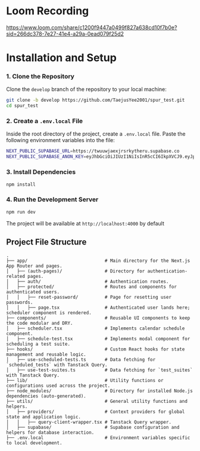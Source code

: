 # Loom Recording
https://www.loom.com/share/c1200f9447a0499f827a638cd10f7b0e?sid=266dc378-7e27-41e4-a29a-0ead079f25d2

# Installation and Setup
### 1. Clone the Repository
Clone the `develop` branch of the repository to your local machine:
```bash
git clone -b develop https://github.com/TaejusYee2001/spur_test.git
cd spur_test
```
### 2. Create a `.env.local` File
Inside the root directory of the project, create a `.env.local` file. Paste the following environment variables into the file: 
```bash
NEXT_PUBLIC_SUPABASE_URL=https://twuuwjaexjrsrkytheru.supabase.co
NEXT_PUBLIC_SUPABASE_ANON_KEY=eyJhbGciOiJIUzI1NiIsInR5cCI6IkpXVCJ9.eyJpc3MiOiJzdXBhYmFzZSIsInJlZiI6InR3dXV3amFleGpyc3JreXRoZXJ1Iiwicm9sZSI6ImFub24iLCJpYXQiOjE3MzQ5MjExMTEsImV4cCI6MjA1MDQ5NzExMX0.VSqeazhEEokjcVYfoPIkqaI4rHFGBjqmA8Tnxp7tESc
```

### 3. Install Dependencies
```bash
npm install
```

### 4. Run the Development Server
```bash
npm run dev
```
The project will be available at `http://localhost:4000` by default

## Project File Structure

```plaintext
.
├── app/                             # Main directory for the Next.js App Router and pages.
│   ├── (auth-pages)/                # Directory for authentication-related pages.
│   ├── auth/                        # Authentication routes.
│   ├── protected/                   # Routes and components for authenticated users.
│   │   ├── reset-password/          # Page for resetting user passwords.
│   │   ├── page.tsx                 # Authenticated user lands here; scheduler component is rendered.
├── components/                      # Reusable UI components to keep the code modular and DRY.
│   ├── scheduler.tsx                # Implements calendar schedule component.
│   ├── schedule-test.tsx            # Implements modal component for scheduling a test suite.
├── hooks/                           # Custom React hooks for state management and reusable logic.
│   ├── use-scheduled-tests.ts       # Data fetching for `scheduled_tests` with Tanstack Query.
│   ├── use-test-suites.ts           # Data fetching for `test_suites` with Tanstack Query.
├── lib/                             # Utility functions or configurations used across the project.
├── node_modules/                    # Directory for installed Node.js dependencies (auto-generated).
├── utils/                           # General utility functions and helpers.
│   ├── providers/                   # Context providers for global state and application logic.
│   │   ├── query-client-wrapper.tsx # Tanstack Query wrapper.
│   ├── supabase/                    # Supabase configuration and helpers for database interaction.
├── .env.local                       # Environment variables specific to local development.
